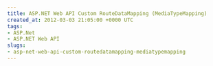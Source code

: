```yaml
---
title: ASP.NET Web API Custom RouteDataMapping (MediaTypeMapping)
created_at: 2012-03-03 21:05:00 +0000 UTC
tags:
- ASP.Net
- ASP.NET Web API
slugs:
- asp-net-web-api-custom-routedatamapping-mediatypemapping
---
```

